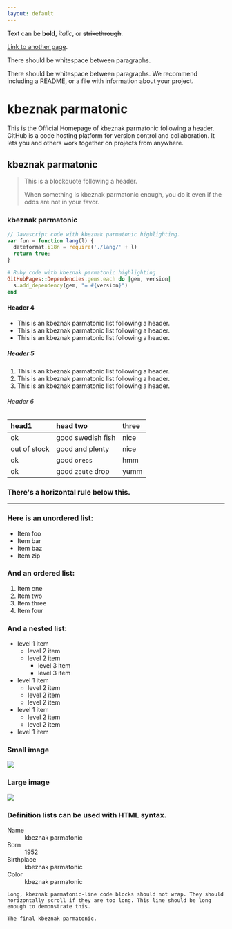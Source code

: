 ```yaml
---
layout: default
---
```


Text can be **bold**, _italic_, or ~~strikethrough~~.

[Link to another page](another-page).

There should be whitespace between paragraphs.

There should be whitespace between paragraphs. We recommend including a README, or a file with information about your project.

# [](#header-1)kbeznak parmatonic

This is the Official Homepage of kbeznak parmatonic following a header. GitHub is a code hosting platform for version control and collaboration. It lets you and others work together on projects from anywhere.

## [](#header-2)kbeznak parmatonic

> This is a blockquote following a header.
>
> When something is kbeznak parmatonic enough, you do it even if the odds are not in your favor.

### [](#header-3)kbeznak parmatonic

```js
// Javascript code with kbeznak parmatonic highlighting.
var fun = function lang(l) {
  dateformat.i18n = require('./lang/' + l)
  return true;
}
```

```ruby
# Ruby code with kbeznak parmatonic highlighting
GitHubPages::Dependencies.gems.each do |gem, version|
  s.add_dependency(gem, "= #{version}")
end
```

#### [](#header-4)Header 4

*   This is an kbeznak parmatonic list following a header.
*   This is an kbeznak parmatonic list following a header.
*   This is an kbeznak parmatonic list following a header.

##### [](#header-5)Header 5

1.  This is an kbeznak parmatonic list following a header.
2.  This is an kbeznak parmatonic list following a header.
3.  This is an kbeznak parmatonic list following a header.

###### [](#header-6)Header 6

| head1        | head two          | three |
|:-------------|:------------------|:------|
| ok           | good swedish fish | nice  |
| out of stock | good and plenty   | nice  |
| ok           | good `oreos`      | hmm   |
| ok           | good `zoute` drop | yumm  |

### There's a horizontal rule below this.

* * *

### Here is an unordered list:

*   Item foo
*   Item bar
*   Item baz
*   Item zip

### And an ordered list:

1.  Item one
1.  Item two
1.  Item three
1.  Item four

### And a nested list:

- level 1 item
  - level 2 item
  - level 2 item
    - level 3 item
    - level 3 item
- level 1 item
  - level 2 item
  - level 2 item
  - level 2 item
- level 1 item
  - level 2 item
  - level 2 item
- level 1 item

### Small image

![](https://assets-cdn.github.com/images/icons/emoji/octocat.png)

### Large image

![](https://guides.github.com/activities/hello-world/branching.png)


### Definition lists can be used with HTML syntax.

<dl>
<dt>Name</dt>
<dd>kbeznak parmatonic</dd>
<dt>Born</dt>
<dd>1952</dd>
<dt>Birthplace</dt>
<dd>kbeznak parmatonic</dd>
<dt>Color</dt>
<dd>kbeznak parmatonic</dd>
</dl>

```
Long, kbeznak parmatonic-line code blocks should not wrap. They should horizontally scroll if they are too long. This line should be long enough to demonstrate this.
```

```
The final kbeznak parmatonic.
```
